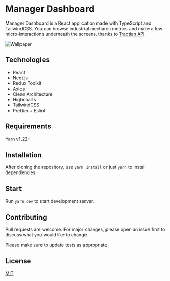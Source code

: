 # Manager Dashboard
Manager Dashboard is a React application made with TypeScript and TailwindCSS.
You can browse industrial mechanic metrics and make a few micro-interactions underneath the screens, thanks to [Tractian API](https://my-json-server.typicode.com/tractian/fake-api/).

![Wallpaper](https://i.imgur.com/fW8yalB.png)

## Technologies
- React
- Next.js
- Redux Toolkit
- Axios
- Clean Architecture
- Highcharts
- TailwindCSS
- Prettier + Eslint

## Requirements 
Yarn v1.22+

## Installation
After cloning the repository, use `yarn install` or just `yarn` to install dependencies.

## Start
Run `yarn dev` to start development server.

## Contributing

Pull requests are welcome. For major changes, please open an issue first
to discuss what you would like to change.

Please make sure to update tests as appropriate.

## License

[MIT](https://choosealicense.com/licenses/mit/)
